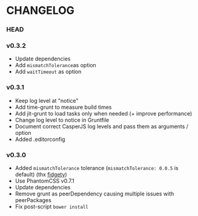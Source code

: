 # CHANGELOG

### HEAD

### v0.3.2
* Update dependencies
* Add `mismatchTolerance`as option
* Add `waitTimeout` as option

### v0.3.1
* Keep log level at "notice"
* Add time-grunt to measure build times
* Add jit-grunt to load tasks only when needed (+ improve performance)
* Change log level to notice in Gruntfile
* Document correct CasperJS log levels and pass them as arguments / option
* Added .editorconfig

### v0.3.0
* Added `mismatchTolerance` tolerance (`mismatchTolerance: 0.0.5` is default) (thx [fidgety](https://github.com/chrisgladd/grunt-phantomcss/pull/17))
* Use PhantomCSS v0.7.1
* Update dependencies
* Remove grunt as peerDependency causing multiple issues with peerPackages
* Fix post-script `bower install`
